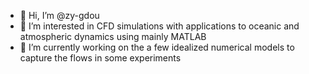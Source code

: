 - 👋 Hi, I’m @zy-gdou
- 👀 I’m interested in CFD simulations with applications to oceanic and atmospheric dynamics using mainly MATLAB
- 🌱 I’m currently working on the a few idealized numerical models to capture the flows in some experiments


<!---
zy-gdou/zy-gdou is a ✨ special ✨ repository because its `README.md` (this file) appears on your GitHub profile.
You can click the Preview link to take a look at your changes.
--->
